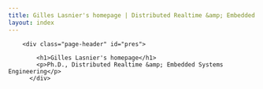 ```yaml
---
title: Gilles Lasnier's homepage | Distributed Realtime &amp; Embedded Systems
layout: index
---
```

        <div class="page-header" id="pres">
            
            <h1>Gilles Lasnier's homepage</h1>
            <p>Ph.D., Distributed Realtime &amp; Embedded Systems Engineering</p>
          </div>